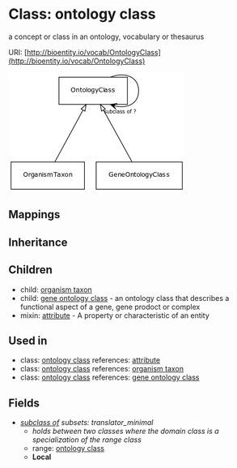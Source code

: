 # Class: ontology class


a concept or class in an ontology, vocabulary or thesaurus

URI: [http://bioentity.io/vocab/OntologyClass](http://bioentity.io/vocab/OntologyClass)

![img](images/OntologyClass.png)
## Mappings

## Inheritance

## Children

 *  child: [organism taxon](OrganismTaxon.md)
 *  child: [gene ontology class](GeneOntologyClass.md) - an ontology class that describes a functional aspect of a gene, gene prodoct or complex
 *  mixin: [attribute](Attribute.md) - A property or characteristic of an entity
## Used in

 *  class: [ontology class](OntologyClass.md) references: [attribute](Attribute.md)
 *  class: [ontology class](OntologyClass.md) references: [organism taxon](OrganismTaxon.md)
 *  class: [ontology class](OntologyClass.md) references: [gene ontology class](GeneOntologyClass.md)
## Fields

 * _[subclass of](subclass_of.md) *subsets: translator_minimal*_
    * _holds between two classes where the domain class is a specialization of the range class_
    * range: [ontology class](OntologyClass.md)
    * __Local__
